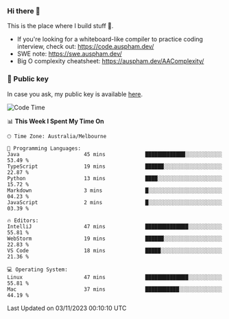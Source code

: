 ### Hi there 👋

This is the place where I build stuff 👀. 

- If you're looking for a whiteboard-like compiler to practice coding interview, check out: https://code.auspham.dev/
- SWE note: https://swe.auspham.dev/
- Big O complexity cheatsheet: https://auspham.dev/AAComplexity/

### 🔑 Public key

In case you ask, my public key is available [here](https://public.auspham.dev/).

<!--START_SECTION:waka-->
![Code Time](http://img.shields.io/badge/Code%20Time-1%2C115%20hrs%206%20mins-blue)

📊 **This Week I Spent My Time On** 

```text
🕑︎ Time Zone: Australia/Melbourne

💬 Programming Languages: 
Java                     45 mins             █████████████░░░░░░░░░░░░   53.49 % 
TypeScript               19 mins             ██████░░░░░░░░░░░░░░░░░░░   22.87 % 
Python                   13 mins             ████░░░░░░░░░░░░░░░░░░░░░   15.72 % 
Markdown                 3 mins              █░░░░░░░░░░░░░░░░░░░░░░░░   04.23 % 
JavaScript               2 mins              █░░░░░░░░░░░░░░░░░░░░░░░░   03.39 % 

🔥 Editors: 
IntelliJ                 47 mins             ██████████████░░░░░░░░░░░   55.81 % 
WebStorm                 19 mins             ██████░░░░░░░░░░░░░░░░░░░   22.83 % 
VS Code                  18 mins             █████░░░░░░░░░░░░░░░░░░░░   21.36 % 

💻 Operating System: 
Linux                    47 mins             ██████████████░░░░░░░░░░░   55.81 % 
Mac                      37 mins             ███████████░░░░░░░░░░░░░░   44.19 % 
```


 Last Updated on 03/11/2023 00:10:10 UTC
<!--END_SECTION:waka-->

<!--
**rockmanvnx6/rockmanvnx6** is a ✨ _special_ ✨ repository because its `README.md` (this file) appears on your GitHub profile.

Here are some ideas to get you started:

- 🔭 I’m currently working on ...
- 🌱 I’m currently learning ...
- 👯 I’m looking to collaborate on ...
- 🤔 I’m looking for help with ...
- 💬 Ask me about ...
- 📫 How to reach me: ...
- 😄 Pronouns: ...
- ⚡ Fun fact: ...
-->
